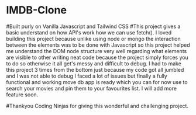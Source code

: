 # IMDB-Clone

#Built purly on Vanilla Javascript and Tailwind CSS
#This project gives a basic understand on how API's work how we can use fetch(). I loved building this project because unlike using node or mongo the interaction between the elements was to be done with Javascript so this project helped me understand the DOM node structure very well regarding what elements are visible to other writing neat code because the project simply forces you to do so otherwise it all get's messy and difficult to debug. I had to make this project 3 times from the bottom just because my code got all jumbled and I was not able to debug I faced a lot of issues but finally a fully functional and working move db app is ready which you can for now use to search your movies and pin them to your favourites list. I will add more feature soon.

#Thankyou Coding Ninjas for giving this wonderful and challenging project.
